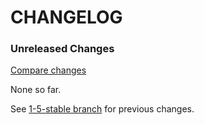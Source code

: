 # CHANGELOG

### Unreleased Changes

[Compare changes](https://github.com/codevise/pageflow-before-after/compare/1-5-stable...master)

None so far.

See
[1-5-stable branch](https://github.com/codevise/pageflow-before-after/blob/1-5-stable/CHANGELOG.md)
for previous changes.
